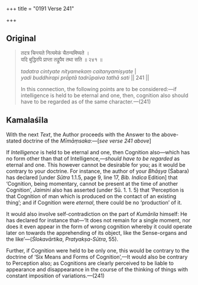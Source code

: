 +++
title = "0191 Verse 241"

+++
## Original 
>
> तदत्र चिन्त्यते नित्यमेकं चैतन्यमिष्यते ।  
> यदि बुद्धिरपि प्राप्ता तद्रूपैव तथा सति ॥ २४१ ॥ 
>
> *tadatra cintyate nityamekaṃ caitanyamiṣyate* \|  
> *yadi buddhirapi prāptā tadrūpaiva tathā sati* \|\| 241 \|\| 
>
> In this connection, the following points are to be considered:—if intelligence is held to be eternal and one, then, cognition also should have to be regarded as of the same character.—(241)



## Kamalaśīla

With the next *Text*, the Author proceeds with the Answer to the above-stated doctrine of the *Mīmāṃsaka*:—[*see verse 241 above*]

If *Intelligence* is held to be eternal and one, then Cognition also—which has no form other than that of Intelligence,—*should have to be regarded* as eternal and one. This however cannot be desirable for you; as it would be contrary to your doctrine. For instance, the author of your *Bhāṣya* (Śabara) has declared [under *Sūtra* 1.1.5, page 9, line 17, *Bib. Indica* Edition] that ‘Cognition, being momentary, cannot be present at the time of another Cognition’, *Jaimini* also has asserted (under Sū. 1. 1. 5) that ‘Perception is that Cognition of man which is produced on the contact of an existing thing’; and if Cognition were *eternal*, there could be no ‘production’ of it.

It would also involve self-contradiction on the part of *Kumārila* himself: He has declared for instance that—‘It does not remain for a single moment, nor does it even appear in the form of wrong cognition whereby it could operate later on towards the apprehending of its object, like the Sense-organs and the like’—(*Ślokavārtika*, *Pratyakṣa-Sūtra*, 55).

Further, if Cognition were held to be only one, this would be contrary to the doctrine of ‘Six Means and Forms of Cognition’,—It would also be contrary to Perception also; as Cognitions are clearly perceived to be liable to appearance and disappearance in the course of the thinking of things with constant imposition of variations.—(241)


